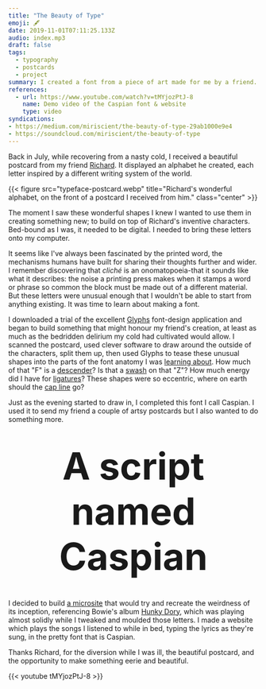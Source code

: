 ```yaml
---
title: "The Beauty of Type"
emoji: 🖋
date: 2019-11-01T07:11:25.133Z
audio: index.mp3
draft: false
tags:
  - typography
  - postcards
  - project
summary: I created a font from a piece of art made for me by a friend.
references:
  - url: https://www.youtube.com/watch?v=tMYjozPtJ-8
    name: Demo video of the Caspian font & website
    type: video
syndications:
- https://medium.com/miriscient/the-beauty-of-type-29ab1000e9e4
- https://soundcloud.com/miriscient/the-beauty-of-type
---
```


Back in July, while recovering from a nasty cold, I received a beautiful postcard from my friend [Richard](https://www.facebook.com/richardjj). It displayed an alphabet he created, each letter inspired by a different writing system of the world.

{{< figure src="typeface-postcard.webp" title="Richard's wonderful alphabet, on the front of a postcard I received from him." class="center" >}}

The moment I saw these wonderful shapes I knew I wanted to use them in creating something new; to build on top of Richard's inventive characters. Bed-bound as I was, it needed to be digital. I needed to bring these letters onto my computer.

It seems like I've always been fascinated by the printed word, the mechanisms humans have built for sharing their thoughts further and wider. I remember discovering that _cliché_ is an onomatopoeia-that it sounds like what it describes: the noise a printing press makes when it stamps a word or phrase so common the block must be made out of a different material. But these letters were unusual enough that I wouldn't be able to start from anything existing. It was time to learn about making a font.

I downloaded a trial of the excellent [Glyphs](https://glyphsapp.com/) font-design application and began to build something that might honour my friend's creation, at least as much as the bedridden delirium my cold had cultivated would allow. I scanned the postcard, used clever software to draw around the outside of the characters, split them up, then used Glyphs to tease these unusual shapes into the parts of the font anatomy I was [learning about](https://web.archive.org/web/20200420051347/https://typedecon.com/blogs/type-glossary). How much of that "F" is a [descender](https://web.archive.org/web/20200420051347/https://typedecon.com/blogs/type-glossary/descender)? Is that a [swash](https://web.archive.org/web/20200420051347/https://typedecon.com/blogs/type-glossary/swash) on that "Z"? How much energy did I have for [ligatures](https://web.archive.org/web/20200420051347/https://typedecon.com/blogs/type-glossary/ligature)? These shapes were so eccentric, where on earth should the [cap line](https://web.archive.org/web/20200420051347/https://typedecon.com/blogs/type-glossary/cap-line) go?

Just as the evening started to draw in, I completed this font I call Caspian. I used it to send my friend a couple of artsy postcards but I also wanted to do something more.

<h3 class="caspian" style="font-size: 75px; margin: 2.5rem 0; text-align: center; display:block;">A script named Caspian</h3>

I decided to build [a microsite](https://caspian.byjp.me/) that would try and recreate the weirdness of its inception, referencing Bowie's album [Hunky Dory](https://songwhip.com/album/david-bowie/hunky-dory), which was playing almost solidly while I tweaked and moulded those letters. I made a website which plays the songs I listened to while in bed, typing the lyrics as they're sung, in the pretty font that is Caspian.

Thanks Richard, for the diversion while I was ill, the beautiful postcard, and the opportunity to make something eerie and beautiful.

{{< youtube tMYjozPtJ-8 >}}